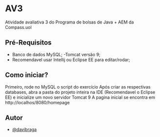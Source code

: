 # AV3
Atividade avaliativa 3 do Programa de bolsas  de Java + AEM da Compass.uol

## Pré-Requisitos

- Banco de dados MySQL;
-Tomcat versão 9;
- Recomendavel usar Intellij ou Eclipse EE para editar/rodar;

## Como iniciar?
Primeiro, rode no MySQL o script do exercício 
Após criar as respectivas databases, abra a pasta do projeto inteira na IDE (Recomendavel o Eclipse EE) e inicialize um novo servidor Tomcat 9
A pagina inicial se encontra em http://localhos/8080/homepage

## Autor

- [@davibraga](https://www.github.com/MeninoDave)
